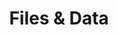 ---
title: Files & Data
description: The dxflow files and data management features allow you to efficiently handle input and output data within your workflows. This guide will help you understand how to manage files and data in dxflow.
navigation:
    icon: i-hugeicons:folder-01
---